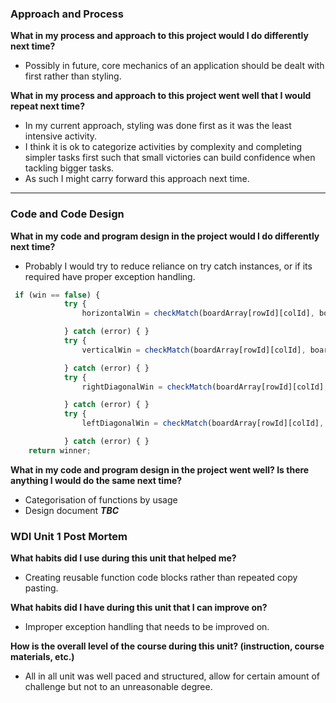 ### Approach and Process
__What in my process and approach to this project would I do differently next time?__
* Possibly in future, core mechanics of an application should be dealt with first rather than styling.

__What in my process and approach to this project went well that I would repeat next time?__
* In my current approach, styling was done first as it was the least intensive activity. 
* I think it is ok to categorize activities by complexity and completing simpler tasks first such that small victories can build confidence when tackling bigger tasks.
* As such I might carry forward this approach next time.
--------------------------------------------------------------------------------------------------

### Code and Code Design
__What in my code and program design in the project would I do differently next time?__
* Probably I would try to reduce reliance on try catch instances, or if its required have proper exception handling.

```javascript
 if (win == false) {
            try {
                horizontalWin = checkMatch(boardArray[rowId][colId], boardArray[rowId][colId + 1], boardArray[rowId][colId + 2], boardArray[rowId][colId + 3]);

            } catch (error) { }
            try {
                verticalWin = checkMatch(boardArray[rowId][colId], boardArray[rowId + 1][colId], boardArray[rowId + 2][colId], boardArray[rowId + 3][colId]);

            } catch (error) { }
            try {
                rightDiagonalWin = checkMatch(boardArray[rowId][colId], boardArray[rowId + 1][colId + 1], boardArray[rowId + 2][colId + 2], boardArray[rowId + 3][colId + 3]);

            } catch (error) { }
            try {
                leftDiagonalWin = checkMatch(boardArray[rowId][colId], boardArray[rowId - 1][colId + 1], boardArray[rowId - 2][colId + 2], boardArray[rowId - 3][colId + 3]);

            } catch (error) { }
    return winner;
```
__What in my code and program design in the project went well? Is there anything I would do the same next time?__
* Categorisation of functions by usage
* Design document __*TBC*__

### WDI Unit 1 Post Mortem
__What habits did I use during this unit that helped me?__
* Creating reusable function code blocks rather than repeated copy pasting.

__What habits did I have during this unit that I can improve on?__
* Improper exception handling that needs to be improved on.

__How is the overall level of the course during this unit? (instruction, course materials, etc.)__
* All in all unit was well paced and structured, allow for certain amount of challenge but not to an unreasonable degree.
